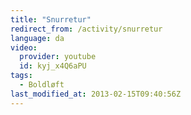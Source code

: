 ```yaml
---
title: "Snurretur"
redirect_from: /activity/snurretur
language: da
video:
  provider: youtube
  id: kyj_x4Q6aPU
tags:
  - Boldløft
last_modified_at: 2013-02-15T09:40:56Z
---
```



